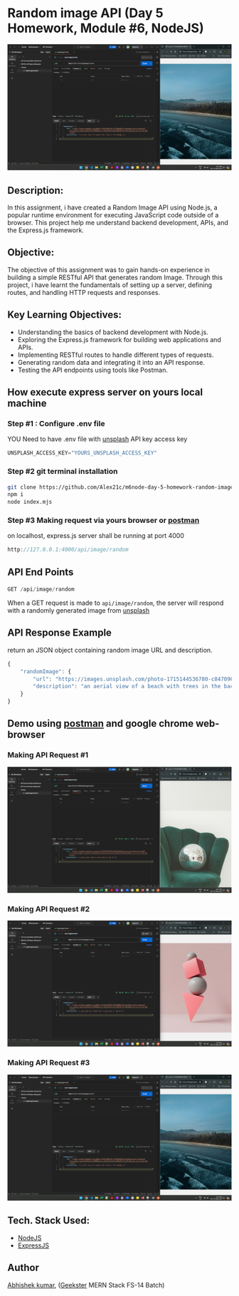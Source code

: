 # Random image API (Day 5 Homework, Module #6, NodeJS)
![](thumbnail.png)

## Description:
In this assignment, i have created a Random Image API using Node.js, a popular runtime environment for executing JavaScript code outside of a browser. This project help me understand backend development, APIs, and the Express.js framework.

## Objective:
The objective of this assignment was to gain hands-on experience in building a simple RESTful API that generates random Image. Through this project, i have learnt the fundamentals of setting up a server, defining routes, and handling HTTP requests and responses.

## Key Learning Objectives:
+ Understanding the basics of backend development with Node.js.
+ Exploring the Express.js framework for building web applications and APIs.
+ Implementing RESTful routes to handle different types of requests.
+ Generating random data and integrating it into an API response.
+ Testing the API endpoints using tools like Postman.


## How execute express server on yours local machine
### Step #1 : Configure .env file 
YOU Need to have .env file with [unsplash](https://unsplash.com/) API key access key
```javascript
UNSPLASH_ACCESS_KEY="YOURS_UNSPLASH_ACCESS_KEY"
```
### Step #2 git terminal installation
```bash
git clone https://github.com/Alex21c/m6node-day-5-homework-random-image-api.git
npm i
node index.mjs
```

### Step #3 Making request via yours browser or [postman](https://www.postman.com/)
on localhost, express.js server shall be running at port 4000
```javascript
http://127.0.0.1:4000/api/image/random
```

## API End Points
```javascript
GET /api/image/random
```
When a GET request is made to ```api/image/random```, the server will respond with a randomly generated image from [unsplash](https://unsplash.com/)

## API Response Example
return an JSON object containing random image URL and description.
```javascript
{
    "randomImage": {
        "url": "https://images.unsplash.com/photo-1715144536780-c847096a8632?crop=entropy&cs=tinysrgb&fit=max&fm=jpg&ixid=M3w1NTc5NTR8MHwxfHJhbmRvbXx8fHx8fHx8fDE3MTU1MDcwMTl8&ixlib=rb-4.0.3&q=80&w=1080",
        "description": "an aerial view of a beach with trees in the background"
    }
}
```

## Demo using [postman](https://www.postman.com/) and google chrome web-browser
### Making API Request #1
![](Screenshots/2.making-api-request-one.png)
### Making API Request #2
![](Screenshots/3.making-api-request-two.png)
### Making API Request #3
![](Screenshots/4.making-api-request-three.png)


## Tech. Stack Used:
+ [NodeJS](https://nodejs.org/en/)
+ [ExpressJS](https://expressjs.com/)
 
## Author
[Abhishek kumar](https://www.linkedin.com/in/alex21c/), ([Geekster](https://geekster.in/) MERN Stack FS-14 Batch)




  
  




















